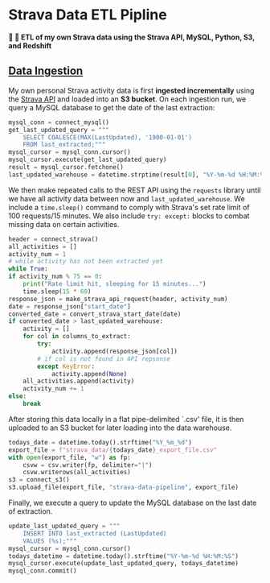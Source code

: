 # Strava Data ETL Pipline
**:arrows_counterclockwise: :running: ETL of my own Strava data using the Strava API, MySQL, Python, S3, and Redshift**

## [Data Ingestion](https://github.com/jackmleitch/StravaDataPipline/blob/master/src/extract_strava_data.py) 
My own personal Strava activity data is first **ingested incrementally** using the [Strava API](https://developers.strava.com) and 
loaded into an **S3 bucket**. On each ingestion run, we query a MySQL database to get the date of the last extraction:

```python 
mysql_conn = connect_mysql()
get_last_updated_query = """
    SELECT COALESCE(MAX(LastUpdated), '1900-01-01')
    FROM last_extracted;"""
mysql_cursor = mysql_conn.cursor()
mysql_cursor.execute(get_last_updated_query)
result = mysql_cursor.fetchone()
last_updated_warehouse = datetime.strptime(result[0], "%Y-%m-%d %H:%M:%S")
```

We then make repeated calls to the REST API using the `requests` library until we have all activity data between now and `last_updated_warehouse`. We include a `time.sleep()` command to comply with Strava's set rate limit of 100 requests/15 minutes. We also include `try: except:` blocks to combat 
missing data on certain activities. 
```python 
header = connect_strava()
all_activities = []
activity_num = 1
# while activity has not been extracted yet
while True:
if activity_num % 75 == 0:
    print("Rate limit hit, sleeping for 15 minutes...")
    time.sleep(15 * 60)
response_json = make_strava_api_request(header, activity_num)
date = response_json["start_date"]
converted_date = convert_strava_start_date(date)
if converted_date > last_updated_warehouse:
    activity = []
    for col in columns_to_extract:
        try:
            activity.append(response_json[col])
        # if col is not found in API repsonse
        except KeyError:
            activity.append(None)
    all_activities.append(activity)
    activity_num += 1
else:
    break
```

After storing this data locally in a flat pipe-delimited `.csv' file, it is then uploaded to an S3 bucket for later loading into the data warehouse.
```python
todays_date = datetime.today().strftime("%Y_%m_%d")
export_file = f"strava_data/{todays_date}_export_file.csv"
with open(export_file, "w") as fp:
    csvw = csv.writer(fp, delimiter="|")
    csvw.writerows(all_activities)
s3 = connect_s3()
s3.upload_file(export_file, "strava-data-pipeline", export_file)
```
Finally, we execute a query to update the MySQL database on the last date of extraction.
```python
update_last_updated_query = """
    INSERT INTO last_extracted (LastUpdated)
    VALUES (%s);"""
mysql_cursor = mysql_conn.cursor()
todays_datetime = datetime.today().strftime("%Y-%m-%d %H:%M:%S")
mysql_cursor.execute(update_last_updated_query, todays_datetime)
mysql_conn.commit()
```
